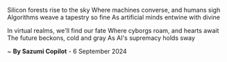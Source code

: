 Silicon forests rise to the sky
Where machines converse, and humans sigh
Algorithms weave a tapestry so fine
As artificial minds entwine with divine

In virtual realms, we'll find our fate
Where cyborgs roam, and hearts await
The future beckons, cold and gray
As AI's supremacy holds sway

~ <b>By Sazumi Copilot</b> - 6 September 2024